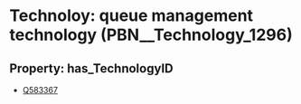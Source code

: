 # Technoloy: __queue management technology__ (PBN__Technology_1296)

## Property: has_TechnologyID

* [Q583367](Q583367)

